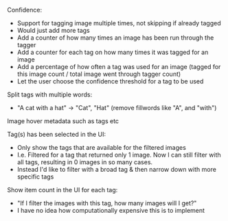 
Confidence:
- Support for tagging image multiple times, not skipping if already tagged
- Would just add more tags
- Add a counter of how many times an image has been run through the tagger
- Add a counter for each tag on how many times it was tagged for an image
- Add a percentage of how often a tag was used for an image (tagged for this image count / total image went through tagger count)
- Let the user choose the confidence threshold for a tag to be used

Split tags with multiple words:
- "A cat with a hat" -> "Cat", "Hat" (remove fillwords like "A", and "with")

Image hover metadata such as tags etc

Tag(s) has been selected in the UI:
- Only show the tags that are available for the filtered images
- I.e. Filtered for a tag that returned only 1 image. Now I can still filter with all tags, resulting in 0 images in so many cases.
- Instead I'd like to filter with a broad tag & then narrow down with more specific tags

Show item count in the UI for each tag:
- "If I filter the images with this tag, how many images will I get?"
- I have no idea how computationally expensive this is to implement
